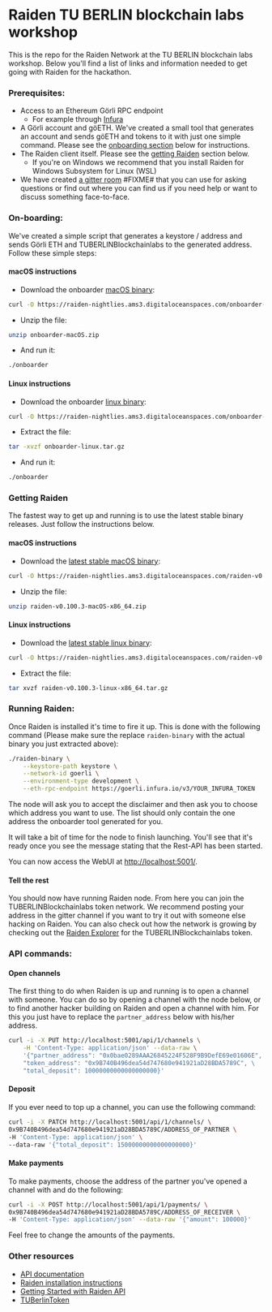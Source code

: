 # Raiden TU BERLIN blockchain labs workshop

This is the repo for the Raiden Network at the TU BERLIN blockchain labs workshop.
Below you'll find a list of links and information needed to get going with Raiden for the hackathon.

### Prerequisites:
- Access to an Ethereum Görli RPC endpoint
    - For example through [Infura](https://infura.io/login)
- A Görli account and göETH. We've created a small tool that generates an account and sends göETH and tokens to it with just one simple command. Please see the [onboarding section](#on-boarding) below for instructions.
- The Raiden client itself. Please see the [getting Raiden](#getting-raiden) section below.
  - If you're on Windows we recommend that you install Raiden for Windows Subsystem for Linux (WSL)
- We have created [a gitter room](https://gitter.im/raiden-network/FIXME) #FIXME# that you can use for asking questions or find out where you can find us if you need help or want to discuss something face-to-face.

### On-boarding:
We've created a simple script that generates a keystore / address and sends Görli ETH and TUBERLINBlockchainlabs to the generated address. Follow these simple steps:

#### macOS instructions
- Download the onboarder [macOS binary](https://raiden-nightlies.ams3.digitaloceanspaces.com/onboarder-macOS.zip):
```sh
curl -O https://raiden-nightlies.ams3.digitaloceanspaces.com/onboarder-macOS.zip
```
- Unzip the file:
```sh
unzip onboarder-macOS.zip
```
- And run it:
```sh
./onboarder
```

#### Linux instructions
- Download the onboarder [linux binary](https://raiden-nightlies.ams3.digitaloceanspaces.com/onboarder-linux.tar.gz):
```sh
curl -O https://raiden-nightlies.ams3.digitaloceanspaces.com/onboarder-linux.tar.gz
```
- Extract the file:
```sh
tar -xvzf onboarder-linux.tar.gz
```
- And run it:
```sh
./onboarder
```

### Getting Raiden
The fastest way to get up and running is to use the latest stable binary releases. Just follow the instructions below.

#### macOS instructions
- Download the [latest stable macOS binary](https://raiden-nightlies.ams3.digitaloceanspaces.com/raiden-v0.100.3-macOS-x86_64.zip):
```sh
curl -O https://raiden-nightlies.ams3.digitaloceanspaces.com/raiden-v0.100.3-macOS-x86_64.zip
```
- Unzip the file:
```sh
unzip raiden-v0.100.3-macOS-x86_64.zip
```

#### Linux instructions
- Download the [latest stable linux binary](https://raiden-nightlies.ams3.digitaloceanspaces.com/raiden-v0.100.3-linux-x86_64.tar.gz):
```sh
curl -O https://raiden-nightlies.ams3.digitaloceanspaces.com/raiden-v0.100.3-linux-x86_64.tar.gz
```
- Extract the file:
```sh
tar xvzf raiden-v0.100.3-linux-x86_64.tar.gz
```

### Running Raiden:
Once Raiden is installed it's time to fire it up. This is done with the following command (Please make sure the replace `raiden-binary` with the actual binary you just extracted above):
```sh
./raiden-binary \
    --keystore-path keystore \
    --network-id goerli \
    --environment-type development \
    --eth-rpc-endpoint https://goerli.infura.io/v3/YOUR_INFURA_TOKEN
```

The node will ask you to accept the disclaimer and then ask you to choose which address you want to use. The list should only contain the one address the onboarder tool generated for you.

It will take a bit of time for the node to finish launching.
You'll see that it's ready once you see the message stating that the Rest-API has been started.

You can now access the WebUI at [http://localhost:5001/](http://localhost:5001).

#### Tell the rest

You should now have running Raiden node. From here you can join the TUBERLINBlockchainlabs token network. We recommend posting your address in the gitter channel if you want to try it out with someone else hacking on Raiden.
You can also check out how the network is growing by checking out the [Raiden Explorer](https://goerli.explorer.raiden.network/tokens/0x9B740B496dea54d747680e941921aD28BDA5789C) for the TUBERLINBlockchainlabs token.

### API commands:

#### Open channels
The first thing to do when Raiden is up and running is to open a channel with someone. You can do so by opening a channel with the node below, or to find another hacker building on Raiden and open a channel with him. For this you just have to replace the `partner_address` below with his/her address.

```sh
curl -i -X PUT http://localhost:5001/api/1/channels \
    -H 'Content-Type: application/json' --data-raw \
    '{"partner_address": "0x0bae0289AAA26845224F528F9B9DefE69e01606E", \
    "token_address": "0x9B740B496dea54d747680e941921aD28BDA5789C", \
    "total_deposit": 10000000000000000000}'
```

#### Deposit
If you ever need to top up a channel, you can use the following command:
```sh
curl -i -X PATCH http://localhost:5001/api/1/channels/ \
0x9B740B496dea54d747680e941921aD28BDA5789C/ADDRESS_OF_PARTNER \
-H 'Content-Type: application/json' \
--data-raw '{"total_deposit": 15000000000000000000}'
```

#### Make payments
To make payments, choose the address of the partner you've opened a channel with and do the following:
```sh
curl -i -X POST http://localhost:5001/api/1/payments/ \
0x9B740B496dea54d747680e941921aD28BDA5789C/ADDRESS_OF_RECEIVER \
-H 'Content-Type: application/json' --data-raw '{"amount": 100000}'
```

Feel free to change the amounts of the payments.

### Other resources
- [API documentation](https://raiden-network.readthedocs.io/en/latest/rest_api.html)
- [Raiden installation instructions](https://raiden-network.readthedocs.io/en/latest/overview_and_guide.html#installation)
- [Getting Started with Raiden API](https://raiden-network.readthedocs.io/en/latest/api_walkthrough.html)
- [TUBerlinToken](https://goerli.etherscan.io/address/0x9B740B496dea54d747680e941921aD28BDA5789C#code)
